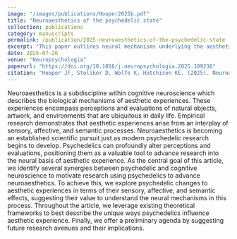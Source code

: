 ```yaml
---
image: "/images/publications/Hooper2025b.pdf"
title: "Neuroaesthetics of the psychedelic state"
collection: publications
category: manuscripts
permalink: /publication/2025-neuroaesthetics-of-the-psychedelic-state
excerpt: "This paper outlines neural mechanisms underlying the aesthetic experience during psychedelic states and calls for direct research."
date: 2025-07-26
venue: "Neuropsychologia"
paperurl: "https://doi.org/10.1016/j.neuropsychologia.2025.109238"
citation: "Hooper JF, Stoliker D, Wolfe K, Hutchison KE. (2025). Neuroaesthetics of the psychedelic state. <i>Neuropsychologia</i>. 109238. doi: 10.1016/j.neuropsychologia.2025.109238"
---
```


Neuroaesthetics is a subdiscipline within cognitive neuroscience which describes the biological mechanisms of aesthetic experiences. These experiences encompass perceptions and evaluations of natural objects, artwork, and environments that are ubiquitous in daily life. Empirical research demonstrates that aesthetic experiences arise from an interplay of sensory, affective, and semantic processes. Neuroaesthetics is becoming an established scientific pursuit just as modern psychedelic research begins to develop. Psychedelics can profoundly alter perceptions and evaluations, positioning them as a valuable tool to advance research into the neural basis of aesthetic experience. As the central goal of this article, we identify several synergies between psychedelic and cognitive neuroscience to motivate research using psychedelics to advance neuroaesthetics. To achieve this, we explore psychedelic changes to aesthetic experiences in terms of their sensory, affective, and semantic effects, suggesting their value to understand the neural mechanisms in this process. Throughout the article, we leverage existing theoretical frameworks to best describe the unique ways psychedelics influence aesthetic experience. Finally, we offer a preliminary agenda by suggesting future research avenues and their implications.
